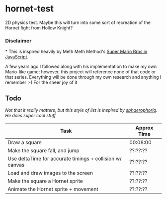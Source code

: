 # hornet-test

2D physics test. Maybe this will turn into some sort of recreation of the Hornet fight from Hollow Knight?


### Disclaimer
\* This is inspired heavily by Meth Meth Method's [Super Mario Bros in JavaScript](https://www.youtube.com/playlist?list=PLS8HfBXv9ZWWe8zXrViYbIM2Hhylx8DZx).

A few years ago I followed along with his implementation to make my own Mario-like game; however, this project will reference none of that code or that series. Everything will be done through my own research and anything I remember :-) For the sheer joy of it



## Todo

_Not that it really matters, but this style of list is inspired by [sphaerophoria](https://www.youtube.com/@sphaerophoria). He does super cool stuff_

| Task                                                          | Approx Time |
| ------------------------------------------------------------- | ----------- |
| Draw a square                                                 | 00:08:00    |
| Make the square fall, and jump                                | ??:??:??    |
| Use deltaTime for accurate timings + collision w/ canvas      | ??:??:??    |
| Load and draw images to the screen                            | ??:??:??    |
| Make the square a Hornet sprite                               | ??:??:??    |
| Animate the Hornet sprite + movement                          | ??:??:??    |

